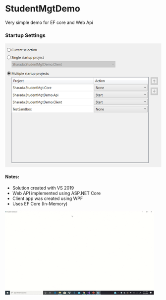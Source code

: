 # StudentMgtDemo
Very simple demo for EF core and Web Api

### Startup Settings
![Startup settings](/images/StartupSettings.PNG)

#### Notes: 
* Solution created with VS 2019 
* Web API implemented using ASP.NET Core
* Client app was created using WPF
* Uses EF Core (In-Memory) 

![Client app demo](/images/ClientAppDemo.gif)
